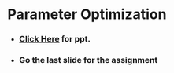 # Parameter Optimization

- ### **<a href="(www.psrana.com](https://www.psrana.com/)"> Click Here</a> for ppt.**
- ### Go the last slide for the assignment


